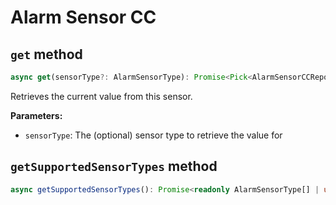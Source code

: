 # Alarm Sensor CC

## `get` method

```ts
async get(sensorType?: AlarmSensorType): Promise<Pick<AlarmSensorCCReport, "state" | "severity" | "duration"> | undefined>;
```

Retrieves the current value from this sensor.

**Parameters:**

-   `sensorType`: The (optional) sensor type to retrieve the value for

## `getSupportedSensorTypes` method

```ts
async getSupportedSensorTypes(): Promise<readonly AlarmSensorType[] | undefined>;
```
